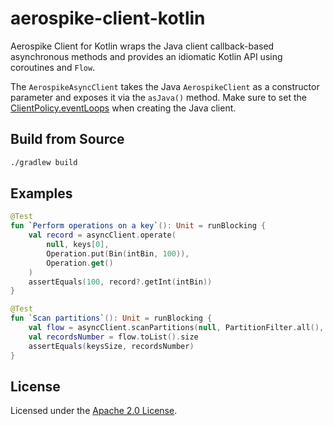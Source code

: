 # aerospike-client-kotlin

Aerospike Client for Kotlin wraps the Java client callback-based asynchronous methods and provides an idiomatic Kotlin API using coroutines and `Flow`.

The `AerospikeAsyncClient` takes the Java `AerospikeClient` as a constructor parameter and exposes it via the `asJava()` method.
Make sure to set the [ClientPolicy.eventLoops](https://docs.aerospike.com/docs/client/java/usage/async/eventloop.html) when creating the Java client.

## Build from Source
```sh
./gradlew build
```

## Examples
```kotlin
@Test
fun `Perform operations on a key`(): Unit = runBlocking {
    val record = asyncClient.operate(
        null, keys[0],
        Operation.put(Bin(intBin, 100)),
        Operation.get()
    )
    assertEquals(100, record?.getInt(intBin))
}

@Test
fun `Scan partitions`(): Unit = runBlocking {
    val flow = asyncClient.scanPartitions(null, PartitionFilter.all(), namespace, set)
    val recordsNumber = flow.toList().size
    assertEquals(keysSize, recordsNumber)
}
```

## License
Licensed under the [Apache 2.0 License](./LICENSE).
